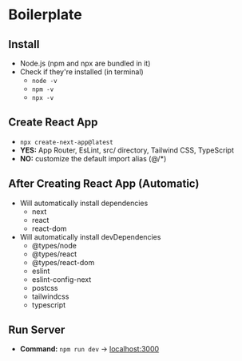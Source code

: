 # Boilerplate
## Install
- Node.js (npm and npx are bundled in it)
- Check if they're installed (in terminal)
    - `node -v`
    - `npm -v`
    - `npx -v`

## Create React App
- `npx create-next-app@latest`
- **YES:** App Router, EsLint, src/ directory, Tailwind CSS, TypeScript
- **NO:** customize the default import alias (@/*)

## After Creating React App (Automatic)
- Will automatically install dependencies
    - next
    - react
    - react-dom
- Will automatically install devDependencies
    - @types/node
    - @types/react
    - @types/react-dom
    - eslint
    - eslint-config-next
    - postcss
    - tailwindcss
    - typescript

## Run Server
- **Command:** `npm run dev` -> [localhost:3000](http://localhost:3000/)